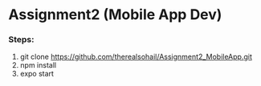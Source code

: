# Assignment2 (Mobile App Dev)
### Steps:
1. git clone https://github.com/therealsohail/Assignment2_MobileApp.git
2. npm install
3. expo start
